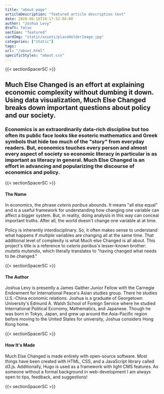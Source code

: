 ```yaml
---
title: "about page"
articleDescription: "featured article description text"
date: 2020-06-16T18:17:52-04:00
author: "Joshua Levy"
draft: false
section: "featured"
cardImg: "static/assets/placeHolderImage.jpg"
categories: ["static"]
tags: 
url: "/about.html"
specificStyles: "about.css"
---
```


{{< sectionSpacerSC >}}

## Much Else Changed is an effort at explaining economic complexity without dumbing it down. Using data visualization, Much Else Changed breaks down important questions about policy and our society.

### Economics is an extraordinarily data-rich discipline but too often its public face looks like esoteric mathematics and Greek symbols that hide too much of the "story" from everyday readers. But, economics touches every person and almost every aspect of society so economic literacy in particular is as important as literacy in general. Much Else Changed is an effort in advancing and popularizing the discourse of economics and policy.

{{< sectionSpacerSC >}}

#### The Name

In economics, the phrase *ceteris paribus* abounds. It means "all else equal" and is a useful framework for understanding how changing one variable can affect a bigger system. But, in reality, doing analysis in this way can conceal important truths. After all, the world doesn't change one variable at at time.

Policy is inherently interdisciplinary. So, it often makes sense to understand what happens if *multiple* variables are changing all at the same time. That additional level of complexity is what Much else Changed is all about. This project's title is a reference to *ceteris paribus's* lesser-known brother: *mutatis mutandis*, which literally translates to "having changed what needs to be changed."

{{< sectionSpacerSC >}}

#### The Author

Joshua Levy is presently a James Gaither Junior Fellow with the Carnegie Endowment for International Peace's Asian studies group. There he studies U.S.-China economic relations. Joshua is a graduate of Georgetown University's Edmund A. Walsh School of Foreign Service where he studied International Political Economy, Mathematics, and Japanese. Though he was born in Tokyo, Japan, and grew up around the Asia-Pacific region before moving to the United States for university, Joshua considers Hong Kong home.

{{< sectionSpacerSC >}}

#### How It's Made

Much Else Changed is made entirely with open-source software. Most things have been created with HTML, CSS, and a JavaScript library called d3.js. Additionally, Hugo is used as a framework with light CMS features. As someone without a formal background in web-development I am always open to tips, feedback, and suggestions!

{{< sectionSpacerSC >}}